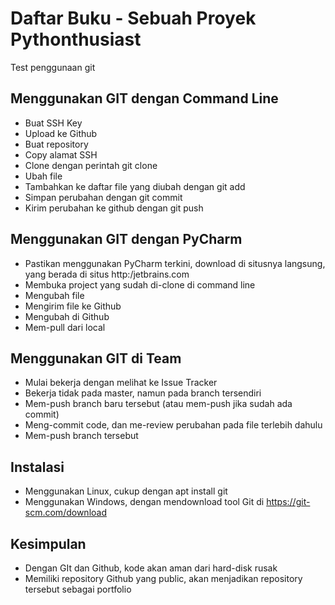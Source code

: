 # Daftar Buku - Sebuah Proyek Pythonthusiast
Test penggunaan git

## Menggunakan GIT dengan Command Line
- Buat SSH Key
- Upload ke Github
- Buat repository
- Copy alamat SSH
- Clone dengan perintah git clone <alamat ssh>
- Ubah file
- Tambahkan ke daftar file yang diubah dengan git add
- Simpan perubahan dengan git commit
- Kirim perubahan ke github dengan git push

## Menggunakan GIT dengan PyCharm
- Pastikan menggunakan PyCharm terkini, download di situsnya langsung, yang berada di situs http:/jetbrains.com
- Membuka project yang sudah di-clone di command line
- Mengubah file
- Mengirim file ke Github
- Mengubah di Github
- Mem-pull dari local

## Menggunakan GIT di Team

- Mulai bekerja dengan melihat ke Issue Tracker
- Bekerja tidak pada master, namun pada branch tersendiri
- Mem-push branch baru tersebut (atau mem-push jika sudah ada commit)
- Meng-commit code, dan me-review perubahan pada file terlebih dahulu
- Mem-push branch tersebut

## Instalasi
- Menggunakan Linux, cukup dengan apt install git
- Menggunakan Windows, dengan mendownload tool Git di https://git-scm.com/download

## Kesimpulan
- Dengan GIt dan Github, kode akan aman dari hard-disk rusak
- Memiliki repository Github yang public, akan menjadikan repository tersebut sebagai portfolio